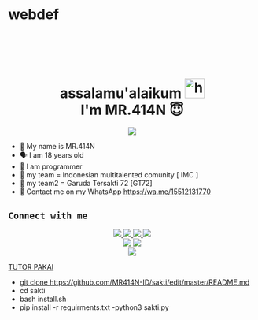 # webdef
<h1 align="center">
  <br>
  <h1 align="center">assalamu'alaikum <img src="https://user-images.githubusercontent.com/1303154/88677602-1635ba80-d120-11ea-84d8-d263ba5fc3c0.gif" width="40px" alt="hi"><br>I'm MR.414N 😇 </h1>
<p align="center">
  <img src="https://h.top4top.io/p_21586fnnc1.jpg" /></>
</p>

- 👼 My name is MR.414N 
- 🗣️ I am 18 years old 
- 🔭 I am programmer
- 👥 my team = Indonesian multitalented comunity [ IMC ]
- 👥 my team2 = Garuda Tersakti 72 [GT72]
- 👤 Contact me on my WhatsApp https://wa.me/15512131770 
  
## ```Connect with me```
<p align="center">
  <a href="https://instagram.com/_lanox_"><img src="https://img.shields.io/badge/Instagram-E4405F?style=for-the-badge&logo=instagram&logoColor=white"/> 
  <a href="https://wa.me/15512131770"><img src="https://img.shields.io/badge/WhatsApp-25D366?style=for-the-badge&logo=whatsapp&logoColor=white" />
  <a href="https://www.facebook.com/profile.php?id=10002662260287"><img src="https://img.shields.io/badge/Facebook-%234267B2.svg?&style=for-the-badge&logo=facebook&logoColor=white" />
  <a href="https://t.me/dekalan"><img src="https://img.shields.io/badge/Telegram-%230088cc.svg?&style=for-the-badge&logo=telegram&logoColor=white" /> <br>
  <a href="https://github.com/MR414N-ID"><img src="https://img.shields.io/badge/-GitHub-black?style=flat-square&logo=github" /> 
  <a href="https://www.youtube.com/channel/UC7HPxwU0ejE38lNgBrvf8Vg"><img src="https://img.shields.io/youtube/channel/subscribers/UCdzWwbApjkyODby7_MoRYlA?style=social" /> <br>
  <a href="https://komarev.com/ghpvc/?username=zeeoneofc&color=blue&style=flat-square&label=Profile+Dilihat"><img src="https://komarev.com/ghpvc/?username=zeeoneofc&color=blue&style=flat-square&label=Profile+Dilihat" />
    
    
    
    
TUTOR PAKAI 
- git clone https://github.com/MR414N-ID/sakti/edit/master/README.md
- cd sakti
- bash install.sh
- pip install -r requirments.txt 
-python3 sakti.py
